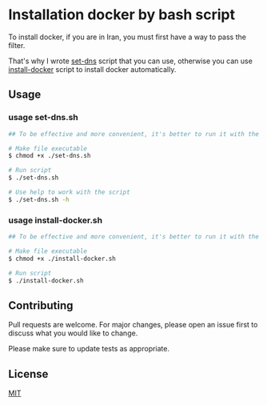 # Installation docker by bash script

To install docker, if you are in Iran, you must first have a way to pass the filter.

That's why I wrote [set-dns](https://github.com/Amin-mashari/docker-installation/blob/main/scripts/set-dns.sh) script that you can use, otherwise you can use [install-docker](https://github.com/Amin-mashari/docker-installation/blob/main/scripts/install-docker.sh) script to install docker automatically.


## Usage

### usage set-dns.sh
```bash
## To be effective and more convenient, it's better to run it with the root user.

# Make file executable
$ chmod +x ./set-dns.sh

# Run script
$ ./set-dns.sh

# Use help to work with the script
$ ./set-dns.sh -h
```

### usage install-docker.sh
```bash
## To be effective and more convenient, it's better to run it with the root user.

# Make file executable
$ chmod +x ./install-docker.sh

# Run script
$ ./install-docker.sh
```

## Contributing

Pull requests are welcome. For major changes, please open an issue first
to discuss what you would like to change.

Please make sure to update tests as appropriate.

## License

[MIT](https://choosealicense.com/licenses/mit/)
